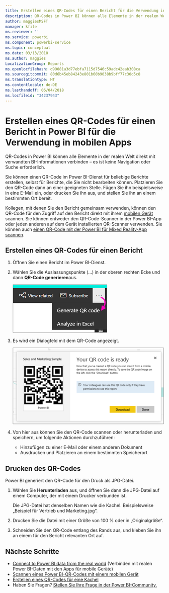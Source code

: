 ```yaml
---
title: Erstellen eines QR-Codes für einen Bericht für die Verwendung in mobilen Power BI-Apps
description: QR-Codes in Power BI können alle Elemente in der realen Welt direkt mit verwandten BI-Informationen in der mobilen Power BI-App verbinden – es ist keine Suche erforderlich.
author: maggiesMSFT
manager: kfile
ms.reviewer: ''
ms.service: powerbi
ms.component: powerbi-service
ms.topic: conceptual
ms.date: 03/13/2018
ms.author: maggies
LocalizationGroup: Reports
ms.openlocfilehash: d99081a3d77ebfa7115d7546c59adc42eab308ca
ms.sourcegitcommit: 80d6b45eb84243e801b60b9038b9bff77c30d5c8
ms.translationtype: HT
ms.contentlocale: de-DE
ms.lasthandoff: 06/04/2018
ms.locfileid: "34237943"
---
```

# <a name="create-a-qr-code-for-a-report-in-power-bi-to-use-in-the-mobile-apps"></a>Erstellen eines QR-Codes für einen Bericht in Power BI für die Verwendung in mobilen Apps
QR-Codes in Power BI können alle Elemente in der realen Welt direkt mit verwandten BI-Informationen verbinden – es ist keine Navigation oder Suche erforderlich.

Sie können einen QR-Code im Power BI-Dienst für beliebige Berichte erstellen, selbst für Berichte, die Sie nicht bearbeiten können. Platzieren Sie den QR-Code dann an einer geeigneten Stelle. Fügen Sie ihn beispielsweise in eine E-Mail ein, oder drucken Sie ihn aus, und stellen Sie ihn an einem bestimmten Ort bereit. 

Kollegen, mit denen Sie den Bericht gemeinsam verwenden, können den QR-Code für den Zugriff auf den Bericht direkt mit ihrem [mobilen Gerät](mobile-apps-qr-code.md) scannen. Sie können entweder den QR-Code-Scanner in der Power BI-App oder jeden anderen auf dem Gerät installierten QR-Scanner verwenden. Sie können auch [einen QR-Code mit der Power BI für Mixed Reality-App scannen](mobile-mixed-reality-app.md#scan-a-report-qr-code-in-holographic-view).

## <a name="create-a-qr-code-for-a-report"></a>Erstellen eines QR-Codes für einen Bericht
1. Öffnen Sie einen Bericht im Power BI-Dienst.
2. Wählen Sie die Auslassungspunkte (...) in der oberen rechten Ecke und dann **QR-Code generieren**aus. 
   
    ![](media/service-create-qr-code-for-report/power-bi-create-qr-code-report.png)
3. Es wird ein Dialogfeld mit dem QR-Code angezeigt. 
   
    ![](media/service-create-qr-code-for-report/powerbi_report_qrcode.png)
4. Von hier aus können Sie den QR-Code scannen oder herunterladen und speichern, um folgende Aktionen durchzuführen: 
   
   * Hinzufügen zu einer E-Mail oder einem anderen Dokument 
   * Ausdrucken und Platzieren an einem bestimmten Speicherort 

## <a name="print-the-qr-code"></a>Drucken des QR-Codes
Power BI generiert den QR-Code für den Druck als JPG-Datei. 

1. Wählen Sie **Herunterladen** aus, und öffnen Sie dann die JPG-Datei auf einem Computer, der mit einem Drucker verbunden ist.  
   
   Die JPG-Datei hat denselben Namen wie die Kachel. Beispielsweise „Beispiel für Vertrieb und Marketing.jpg“.
   
1. Drucken Sie die Datei mit einer Größe von 100 % oder in „Originalgröße“.  
2. Schneiden Sie den QR-Code entlang des Rands aus, und kleben Sie ihn an einem für den Bericht relevanten Ort auf. 

## <a name="next-steps"></a>Nächste Schritte
* [Connect to Power BI data from the real world](mobile-apps-data-in-real-world-context.md) (Verbinden mit realen Power BI-Daten mit den Apps für mobile Geräte)
* [Scannen eines Power BI-QR-Codes mit einem mobilen Gerät](mobile-apps-qr-code.md)
* [Erstellen eines QR-Codes für eine Kachel](service-create-qr-code-for-tile.md)
* Haben Sie Fragen? [Stellen Sie Ihre Frage in der Power BI-Community.](http://community.powerbi.com/)

